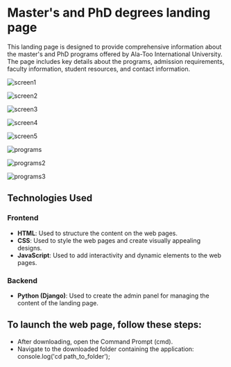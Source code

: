 # Master's and PhD degrees landing page

This landing page is designed to provide comprehensive information about the master's and PhD programs offered by Ala-Too International University. The page includes key details about the programs, admission requirements, faculty information, student resources, and contact information.

![screen1](https://github.com/bekzat051102/master-s-and-PnD-landing-page/assets/153498060/fc2ea773-188a-4fa9-ad82-7f9439074447)

![screen2](https://github.com/bekzat051102/master-s-and-PnD-landing-page/assets/153498060/0b667fc3-f524-4f92-a812-4ebf367ef688)

![screen3](https://github.com/bekzat051102/master-s-and-PnD-landing-page/assets/153498060/5ad7d766-ef69-42d7-bc58-15b8264ae300)

![screen4](https://github.com/bekzat051102/master-s-and-PnD-landing-page/assets/153498060/a64a275d-8012-4811-9504-00833782eb57)

![screen5](https://github.com/bekzat051102/master-s-and-PnD-landing-page/assets/153498060/59257f50-881d-4f7e-a9e7-43ac4d424b2e)

![programs](https://github.com/bekzat051102/master-s-and-PnD-landing-page/assets/153498060/7a25f316-2d67-4d95-94bc-051e7d3ffde3)

![programs2](https://github.com/bekzat051102/master-s-and-PnD-landing-page/assets/153498060/82d000d5-2e50-4e74-8c94-e01b8178c67f)

![programs3](https://github.com/bekzat051102/master-s-and-PnD-landing-page/assets/153498060/60bc8901-6b4b-4763-8001-81fad40d5823)


## Technologies Used

### Frontend
- **HTML**: Used to structure the content on the web pages.
- **CSS**: Used to style the web pages and create visually appealing designs.
- **JavaScript**: Used to add interactivity and dynamic elements to the web pages.

### Backend
- **Python (Django)**: Used to create the admin panel for managing the content of the landing page.

## To launch the web page, follow these steps:
- After downloading, open the Command Prompt (cmd).
- Navigate to the downloaded folder containing the application:
console.log('cd path_to_folder');

